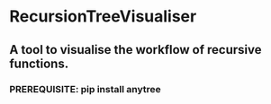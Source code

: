 # RecursionTreeVisualiser
## A tool to visualise the workflow of recursive functions.
### PREREQUISITE: pip install anytree

